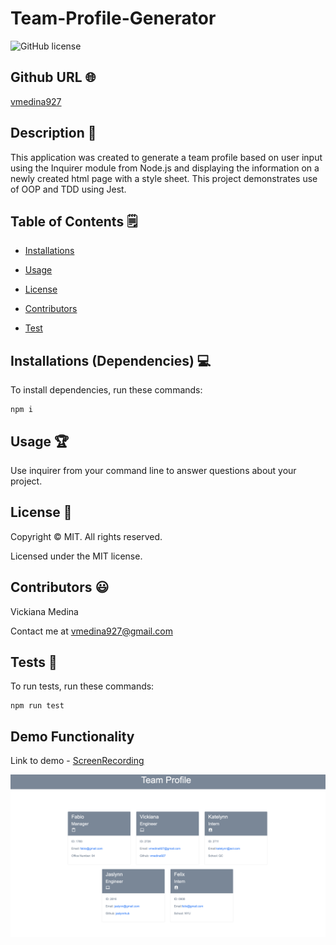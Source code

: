 # Team-Profile-Generator
![GitHub license](https://img.shields.io/badge/license-MIT-yellowgreen.svg)
## Github URL 🌐
[vmedina927](https://github.com/vmedina927/)
## Description 📝
This application was created to generate a team profile based on user input using the Inquirer module from Node.js and displaying the information on a newly created html page with a style sheet. This project demonstrates use of OOP and TDD using Jest.
## Table of Contents 🗒
* [Installations](#dependencies)
* [Usage](#usage)

* [License](#license)

* [Contributors](#contributors)
* [Test](#test)
## Installations (Dependencies) 💻
To install dependencies, run these commands:
```
npm i
```
## Usage 🏆
Use inquirer from your command line to answer questions about your project.
## License 📛
Copyright © MIT. All rights reserved. 
        
Licensed under the MIT license.
## Contributors 😃
Vickiana Medina

Contact me at vmedina927@gmail.com
## Tests 🧪
To run tests, run these commands:
```
npm run test
```
## Demo Functionality

Link to demo - [ScreenRecording](https://drive.google.com/file/d/1yNHzakG-KRcT3vWUImf5M0tF5PMb2Qz_/view)

![image](assets/image/TeamProfileGenerator2.png)